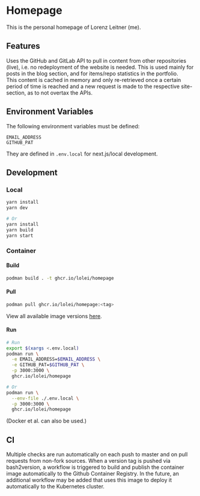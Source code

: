 # Homepage

This is the personal homepage of Lorenz Leitner (me).

## Features

Uses the GitHub and GitLab API to pull in content from other repositories
(live), i.e. no redeployment of the website is needed. This is used mainly for
posts in the blog section, and for items/repo statistics in the portfolio.  
This content is cached in memory and only re-retrieved once a certain period of
time is reached and a new request is made to the respective site-section, as to
not overtax the APIs.

## Environment Variables

The following environment variables must be defined:

```
EMAIL_ADDRESS
GITHUB_PAT
```

They are defined in `.env.local` for next.js/local development.

## Development

### Local

```sh
yarn install
yarn dev

# Or
yarn install
yarn build
yarn start
```

### Container

#### Build

```sh
podman build . -t ghcr.io/lolei/homepage
```

#### Pull

```sh
podman pull ghcr.io/lolei/homepage:<tag>
```

View all available image versions [here](https://github.com/LoLei/homepage/pkgs/container/homepage).

#### Run

```sh
# Run
export $(xargs <.env.local)
podman run \
  -e EMAIL_ADDRESS=$EMAIL_ADDRESS \
  -e GITHUB_PAT=$GITHUB_PAT \
  -p 3000:3000 \
  ghcr.io/lolei/homepage

# Or
podman run \
  --env-file ./.env.local \
  -p 3000:3000 \
  ghcr.io/lolei/homepage
```

(Docker et al. can also be used.)

## CI

Multiple checks are run automatically on each push to master and on pull requests from non-fork
sources. When a version tag is pushed via bash2version, a workflow is triggered to build and publish
the container image automatically to the Github Container Registry. In the future, an additional
workflow may be added that uses this image to deploy it automatically to the Kubernetes cluster.
